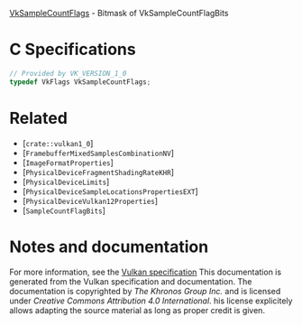 [VkSampleCountFlags](https://www.khronos.org/registry/vulkan/specs/1.3-extensions/man/html/VkSampleCountFlags.html) - Bitmask of VkSampleCountFlagBits

# C Specifications
```c
// Provided by VK_VERSION_1_0
typedef VkFlags VkSampleCountFlags;
```

# Related
- [`crate::vulkan1_0`]
- [`FramebufferMixedSamplesCombinationNV`]
- [`ImageFormatProperties`]
- [`PhysicalDeviceFragmentShadingRateKHR`]
- [`PhysicalDeviceLimits`]
- [`PhysicalDeviceSampleLocationsPropertiesEXT`]
- [`PhysicalDeviceVulkan12Properties`]
- [`SampleCountFlagBits`]

# Notes and documentation
For more information, see the [Vulkan specification](https://www.khronos.org/registry/vulkan/specs/1.3-extensions/html/vkspec.html)
This documentation is generated from the Vulkan specification and documentation.
The documentation is copyrighted by *The Khronos Group Inc.* and is licensed under *Creative Commons Attribution 4.0 International*.
his license explicitely allows adapting the source material as long as proper credit is given.
        